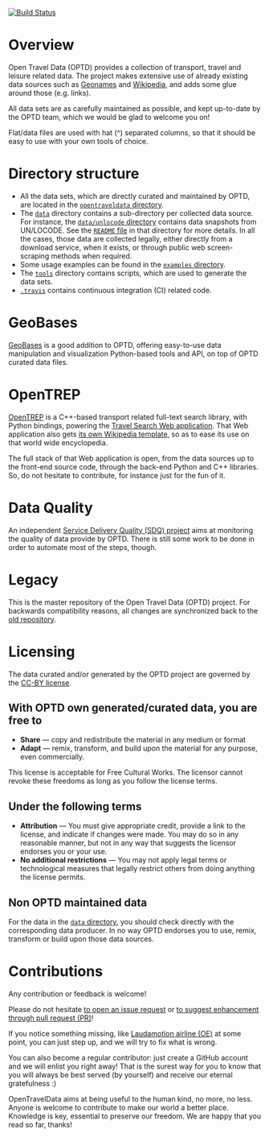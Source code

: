 [![Build Status](https://travis-ci.org/opentraveldata/opentraveldata.svg?branch=master)](https://travis-ci.org/opentraveldata/opentraveldata)

# Overview
Open Travel Data (OPTD) provides a collection of transport, travel and leisure
related data. The project makes extensive use of already existing data sources
such as [Geonames](http://geonames.org) and [Wikipedia](http://wikipedia.org),
and adds some glue around those (e.g. links).

All data sets are as carefully maintained as possible,
and kept up-to-date by the OPTD team, which we would be glad
to welcome you on!

Flat/data files are used with hat (^) separated columns,
so that it should be easy to use with your own tools of choice.

# Directory structure
* All the data sets, which are directly curated and maintained by OPTD,
  are located in the
  [``opentraveldata`` directory](https://github.com/opentraveldata/opentraveldata/tree/master/opentraveldata).
* The [``data``](https://github.com/opentraveldata/opentraveldata/tree/master/data)
  directory contains a sub-directory per collected data source.
  For instance, the
  [``data/unlocode`` directory](https://github.com/opentraveldata/opentraveldata/tree/master/data/unlocode) contains data snapshots from UN/LOCODE.
  See the
  [``README`` file](https://github.com/opentraveldata/opentraveldata/tree/master/data/unlocode/README.md)
  in that directory for more details.
  In all the cases, those data are collected legally, either directly
  from a download service, when it exists, or through public web
  screen-scraping methods when required.
* Some usage examples can be found in the
  [``examples`` directory](https://github.com/opentraveldata/opentraveldata/tree/master/examples).
* The [``tools``](https://github.com/opentraveldata/opentraveldata/tree/master/tools)
  directory contains scripts, which are used to generate the data sets.
* [``.travis``](https://github.com/opentraveldata/opentraveldata/tree/master/.travis)
  contains continuous integration (CI) related code.

# GeoBases
[GeoBases](http://opentraveldata.github.io/geobases/) is a good addition to OPTD,
offering easy-to-use data manipulation and visualization Python-based tools
and API, on top of OPTD curated data files.

# OpenTREP
[OpenTREP](http://github.com/trep/opentrep) is a C++-based transport related
full-text search library, with Python bindings, powering the
[Travel Search Web application](http://search-travel.org).
That Web application also gets
[its own Wikipedia template](http://en.wikipedia.org/wiki/Template:STV),
so as to ease its use on that world wide encyclopedia.

The full stack of that Web application is open, from the data sources up to
the front-end source code, through the back-end Python and C++ libraries.
So, do not hesitate to contribute, for instance just for the fun of it.

# Data Quality
An independent
[Service Delivery Quality (SDQ) project](http://github.com/service-delivery-quality/quality-assurance/tree/master/samples/opentraveldata)
aims at monitoring the quality of data provide by OPTD. There is still some work
to be done in order to automate most of the steps, though.

# Legacy
This is the master repository of the Open Travel Data (OPTD) project.
For backwards compatibility reasons, all changes are synchronized back to the
[old repository](http://github.com/opentraveldata/optd).

# Licensing
The data curated and/or generated by the OPTD project are governed by the
[CC-BY license](http://creativecommons.org/licenses/by/4.0/).

## With OPTD own generated/curated data, you are free to
* **Share** — copy and redistribute the material in any medium or format
* **Adapt** — remix, transform, and build upon the material for any purpose,
  even commercially.

This license is acceptable for Free Cultural Works.
The licensor cannot revoke these freedoms as long as
you follow the license terms.

## Under the following terms
* **Attribution** — You must give appropriate credit, provide a link to the
  license, and indicate if changes were made. You may do so in any reasonable
  manner, but not in any way that suggests the licensor endorses you
  or your use.
* **No additional restrictions** — You may not apply legal terms or
  technological measures that legally restrict others from doing anything
  the license permits.

## Non OPTD maintained data
For the data in the
[``data`` directory](https://github.com/opentraveldata/opentraveldata/tree/master/data),
you should check directly with the corresponding data producer. In no way
OPTD endorses you to use, remix, transform or build upon those data sources.

# Contributions
Any contribution or feedback is welcome!

Please do not hesitate
[to open an issue request](http://github.com/opentraveldata/opentraveldata/issues/new)
or
[to suggest enhancement through pull request (PR)](http://github.com/opentraveldata/opentraveldata/compare)!

If you notice something missing, like
[Laudamotion airline (OE)](http://github.com/opentraveldata/opentraveldata/issues/93)
at some point, you can just step up, and we will try to fix what is wrong.

You can also become a regular contributor: just create a GitHub account and
we will enlist you right away! That is the surest way for you to know that you
will always be best served (by yourself) and receive our eternal gratefulness :)

OpenTravelData aims at being useful to the human kind, no more, no less.
Anyone is welcome to contribute to make our world a better place.
Knowledge is key, essential to preserve our freedom. We are happy that you read
so far, thanks!

